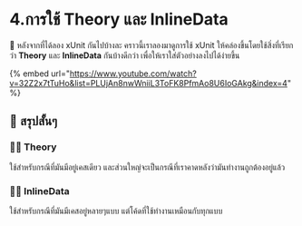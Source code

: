 # 4.การใช้ Theory และ InlineData

💬 หลังจากที่ได้ลอง xUnit กันไปบ้างละ คราวนี้เราลองมาดูการใช้ xUnit ให้คล่องขึ้นโดยใช้สิ่งที่เรียกว่า **Theory** และ **InlineData** กันบ้างดีกว่า เพื่อให้เราใส่ตัวอย่างลงไปได้ง่ายขึ้น

{% embed url="https://www.youtube.com/watch?v=32Z2x7tTuHo&list=PLUjAn8nwWniiL3ToFK8PfmAo8U6IoGAkg&index=4" %}

## 🎯 สรุปสั้นๆ

### 👨‍🚀 Theory

ใช้สำหรับกรณีที่มันมีอยู่เคสเดียว และส่วนใหญ่จะเป็นกรณีที่เราคาดหลังว่ามันทำงานถูกต้องอยู่แล้ว

### 👨‍🚀 InlineData

ใช้สำหรับกรณีที่มันมีเคสอยู่หลายๆแบบ แต่โค้ดที่ใช้ทำงานเหมือนกับทุกแบบ


